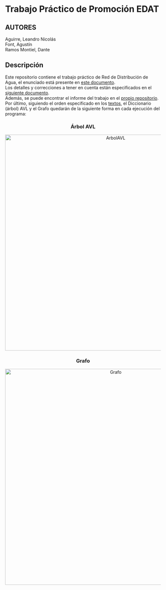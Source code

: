 # Trabajo Práctico de Promoción EDAT
## AUTORES 
Aguirre, Leandro Nicolás <br>
Font, Agustín <br>
Ramos Montiel, Dante <br>

## Descripción
Este repositorio contiene el trabajo práctico de Red de Distribución de Agua, el enunciado está presente en [este documento](https://docs.google.com/document/d/10unmwupiXWvO9DtMsBurhhcA5BB8msiL/edit?tab=t.0). <br>
Los detalles y correcciones a tener en cuenta están especificados en el [siguiente documento](https://docs.google.com/document/d/1gRuVODe2oDd-YjzBuGz9DgWVKd6O0yp7ZqhXECh2YoM/edit?tab=t.0#heading=h.vxqv183k04we). <br>
Además, se puede encontrar el informe del trabajo en el [propio repositorio](https://github.com/KirouGC/TPFinal-EDAT/blob/main/DefensaEDAT.pdf). <br>
Por último, siguiendo el orden especificado en los [textos](https://github.com/KirouGC/TPFinal-EDAT/tree/main/textos), el Diccionario (árbol) AVL y el Grafo quedarán de la siguiente forma en cada ejecución del programa: <br>

<div align="center">

### Árbol AVL  
<img src="https://i.imgur.com/3crfToF.png" alt="ArbolAVL" width="700"/>

### Grafo  
<img src="https://i.imgur.com/9XnA7ld.png" alt="Grafo" width="700"/>

</div>
